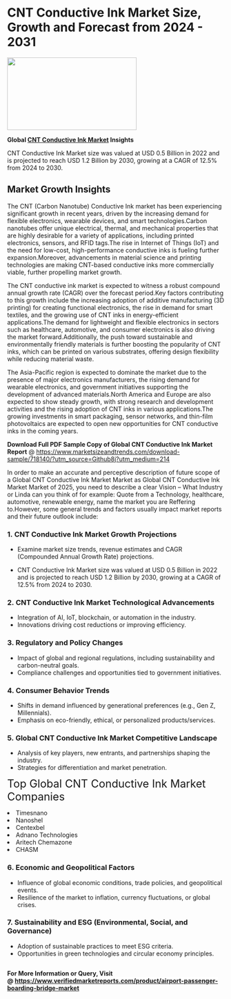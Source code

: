 <H1>CNT Conductive Ink Market Size, Growth and Forecast from 2024 - 2031</H1><img class="aligncenter size-medium wp-image-584254" src="https://thirdeyenews.in/wp-content/uploads/2024/09/Global-Market-Research-300x168.jpeg" alt="" width="300" height="168" /><p><strong>Global&nbsp;<a href="https://www.marketsizeandtrends.com/download-sample/718140/?utm_source=Github8j?utm_medium=214">CNT Conductive Ink Market</a> Insights</strong></p><p>CNT Conductive Ink Market size was valued at USD 0.5 Billion in 2022 and is projected to reach USD 1.2 Billion by 2030, growing at a CAGR of 12.5% from 2024 to 2030.</p><p><h2>Market Growth Insights</h2> <p>The CNT (Carbon Nanotube) Conductive Ink market has been experiencing significant growth in recent years, driven by the increasing demand for flexible electronics, wearable devices, and smart technologies.Carbon nanotubes offer unique electrical, thermal, and mechanical properties that are highly desirable for a variety of applications, including printed electronics, sensors, and RFID tags.The rise in Internet of Things (IoT) and the need for low-cost, high-performance conductive inks is fueling further expansion.Moreover, advancements in material science and printing technologies are making CNT-based conductive inks more commercially viable, further propelling market growth.</p> <p>The CNT conductive ink market is expected to witness a robust compound annual growth rate (CAGR) over the forecast period.Key factors contributing to this growth include the increasing adoption of additive manufacturing (3D printing) for creating functional electronics, the rise in demand for smart textiles, and the growing use of CNT inks in energy-efficient applications.The demand for lightweight and flexible electronics in sectors such as healthcare, automotive, and consumer electronics is also driving the market forward.Additionally, the push toward sustainable and environmentally friendly materials is further boosting the popularity of CNT inks, which can be printed on various substrates, offering design flexibility while reducing material waste.</p> <p>The Asia-Pacific region is expected to dominate the market due to the presence of major electronics manufacturers, the rising demand for wearable electronics, and government initiatives supporting the development of advanced materials.North America and Europe are also expected to show steady growth, with strong research and development activities and the rising adoption of CNT inks in various applications.The growing investments in smart packaging, sensor networks, and thin-film photovoltaics are expected to open new opportunities for CNT conductive inks in the coming years.</p> <p><span class=""><strong>Download Full PDF Sample Copy of Global CNT Conductive Ink Market Report</strong> @ <a href="https://www.marketsizeandtrends.com/download-sample/718140/?utm_source=Github8j?utm_medium=214" target="_blank">https://www.marketsizeandtrends.com/download-sample/718140/?utm_source=Github8j?utm_medium=214</a></span></p><p>In order to make an accurate and perceptive description of future scope of a Global&nbsp;CNT Conductive Ink Market Market as Global&nbsp;CNT Conductive Ink Market Market of 2025, you need to describe a clear Vision &ndash; What Industry or Linda can you think of for example: Quote from a Technology, healthcare, automotive, renewable energy, name the market you are Reffering to.However, some general trends and factors usually impact market reports and their future outlook include:</p><h3>1.&nbsp;<strong>CNT Conductive Ink Market Growth Projections</strong></h3><ul><li>Examine market size trends, revenue estimates and CAGR (Compounded Annual Growth Rate) projections.</li><li><p>CNT Conductive Ink Market size was valued at USD 0.5 Billion in 2022 and is projected to reach USD 1.2 Billion by 2030, growing at a CAGR of 12.5% from 2024 to 2030.</p></li></ul><h3>2.&nbsp;<strong>CNT Conductive Ink Market Technological Advancements</strong></h3><ul><li>Integration of AI, IoT, blockchain, or automation in the industry.</li><li>Innovations driving cost reductions or improving efficiency.</li></ul><h3>3.&nbsp;<strong>Regulatory and Policy Changes</strong></h3><ul><li>Impact of global and regional regulations, including sustainability and carbon-neutral goals.</li><li>Compliance challenges and opportunities tied to government initiatives.</li></ul><h3>4.&nbsp;<strong>Consumer Behavior Trends</strong></h3><ul><li>Shifts in demand influenced by generational preferences (e.g., Gen Z, Millennials).</li><li>Emphasis on eco-friendly, ethical, or personalized products/services.</li></ul><h3>5.&nbsp;<strong>Global CNT Conductive Ink Market Competitive Landscape</strong></h3><ul><li>Analysis of key players, new entrants, and partnerships shaping the industry.</li><li>Strategies for differentiation and market penetration.</li></ul><p data-pm-slice="1 1 []"><span style="color: inherit; font-family: inherit; font-size: 25px;">Top Global CNT Conductive Ink Market Companies</span></p><div class="" data-test-id=""><p><li>Timesnano</li><li> Nanoshel</li><li> Centexbel</li><li> Adnano Technologies</li><li> Aritech Chemazone</li><li> CHASM</li></p></div><h3>6.&nbsp;<strong>Economic and Geopolitical Factors</strong></h3><ul><li>Influence of global economic conditions, trade policies, and geopolitical events.</li><li>Resilience of the market to inflation, currency fluctuations, or global crises.</li></ul><h3>7.&nbsp;<strong>Sustainability and ESG (Environmental, Social, and Governance)</strong></h3><ul><li>Adoption of sustainable practices to meet ESG criteria.</li><li>Opportunities in green technologies and circular economy principles.</li></ul><h2><strong style="font-size: 14px;">For More Information or Query, Visit @&nbsp;</strong><a style="background-color: #ffffff; font-size: 14px;" href="https://www.marketsizeandtrends.com/report/cnt-conductive-ink-market/" target="_blank">https://www.verifiedmarketreports.com/product/airport-passenger-boarding-bridge-market</a></h2>